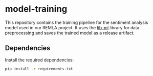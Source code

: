 # model-training

This repository contains the training pipeline for the sentiment analysis model used in our REMLA project. It uses the [lib-ml](https://github.com/remla25-team21/lib-ml) library for data preprocessing and saves the trained model as a release artifact. 


## Dependencies

Install the required dependencies:
```bash
pip install -r requirements.txt
```

